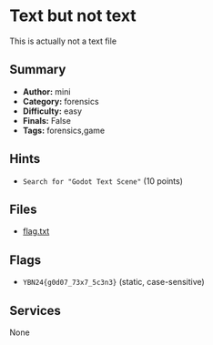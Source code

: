 # Text but not text
This is actually not a text file

## Summary
- **Author:** mini
- **Category:** forensics
- **Difficulty:** easy
- **Finals:** False
- **Tags:** forensics,game

## Hints
- `Search for "Godot Text Scene"` (10 points)

## Files
- [flag.txt](<dist/flag.txt>)

## Flags
- `YBN24{g0d07_73x7_5c3n3}` (static, case-sensitive)

## Services
None
